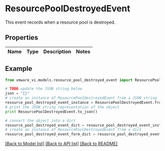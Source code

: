 # ResourcePoolDestroyedEvent

This event records when a resource pool is destroyed. 

## Properties
Name | Type | Description | Notes
------------ | ------------- | ------------- | -------------

## Example

```python
from vmware_vi.models.resource_pool_destroyed_event import ResourcePoolDestroyedEvent

# TODO update the JSON string below
json = "{}"
# create an instance of ResourcePoolDestroyedEvent from a JSON string
resource_pool_destroyed_event_instance = ResourcePoolDestroyedEvent.from_json(json)
# print the JSON string representation of the object
print ResourcePoolDestroyedEvent.to_json()

# convert the object into a dict
resource_pool_destroyed_event_dict = resource_pool_destroyed_event_instance.to_dict()
# create an instance of ResourcePoolDestroyedEvent from a dict
resource_pool_destroyed_event_form_dict = resource_pool_destroyed_event.from_dict(resource_pool_destroyed_event_dict)
```
[[Back to Model list]](../README.md#documentation-for-models) [[Back to API list]](../README.md#documentation-for-api-endpoints) [[Back to README]](../README.md)


